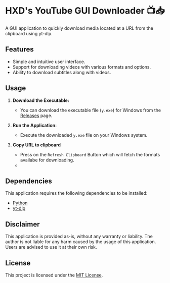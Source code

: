 # HXD's YouTube GUI Downloader 📺📥

A GUI application to quickly download media located at a URL from the clipboard using yt-dlp.

## Features

- Simple and intuitive user interface.
- Support for downloading videos with various formats and options.
- Ability to download subtitles along with videos.

## Usage

1. **Download the Executable:**
   - You can download the executable file (`y.exe`) for Windows from the [Releases](https://github.com/himanshuxd/HXD-yt-dlp-GUI/releases/) page.

2. **Run the Application:**
   - Execute the downloaded `y.exe` file on your Windows system.

3. **Copy URL to clipboard**
   - Press on the `Refresh Clipboard` Button which will fetch the formats availabe for downloading.
   - 

## Dependencies

This application requires the following dependencies to be installed:

- [Python](https://www.python.org/downloads/)
- [yt-dlp](https://github.com/yt-dlp/yt-dlp) 



## Disclaimer

This application is provided as-is, without any warranty or liability. The author is not liable for any harm caused by the usage of this application. Users are advised to use it at their own risk.

## License

This project is licensed under the [MIT License](https://github.com/himanshuxd/HXD-yt-dlp-GUI/blob/main/LICENSE).
